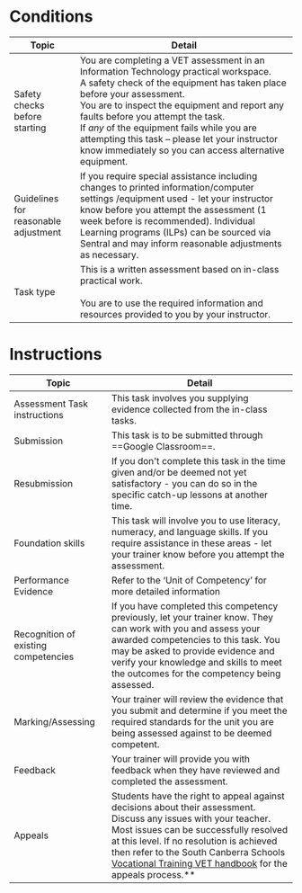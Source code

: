 
# Conditions

| Topic                                | Detail                                                                                                                                                                                                                                                                                                                                                                                                                |
| ------------------------------------ | --------------------------------------------------------------------------------------------------------------------------------------------------------------------------------------------------------------------------------------------------------------------------------------------------------------------------------------------------------------------------------------------------------------------- |
| Safety checks before starting        | You are completing a VET assessment in an Information Technology practical workspace.<br>A safety check of the equipment has taken place before your assessment. <br>You are to inspect the equipment and report any faults before you attempt the task.<br>If *any* of the equipment fails while you are attempting this task – please let your instructor know immediately so you can access alternative equipment. |
| Guidelines for reasonable adjustment | If you require special assistance including changes to printed information/computer settings /equipment used - let your instructor know before you attempt the assessment (1 week before is recommended). Individual Learning programs (ILPs) can be sourced via Sentral and may inform reasonable adjustments as necessary.                                                                                          |
| Task type                            | This is a written assessment based on in-class practical work.<br><br>You are to use the required information and resources provided to you by your instructor.                                                                                                                                                                                                                                                       |

# Instructions

| Topic                                | Detail                                                                                                                                                                                                                                                                                                                                                                                                          |
| ------------------------------------ | --------------------------------------------------------------------------------------------------------------------------------------------------------------------------------------------------------------------------------------------------------------------------------------------------------------------------------------------------------------------------------------------------------------- |
| Assessment Task instructions         | This task involves you supplying evidence collected from the in-class tasks.                                                                                                                                                                                                                                                                                                                                    |
| Submission                           | This task is to be submitted through ==Google Classroom==.                                                                                                                                                                                                                                                                                                                                                      |
| Resubmission                         | If you don't complete this task in the time given and/or be deemed not yet satisfactory - you can do so in the specific catch-up lessons at another time.                                                                                                                                                                                                                                                       |
| Foundation skills                    | This task will involve you to use literacy, numeracy, and language skills. If you require assistance in these areas - let your trainer know before you attempt the assessment.                                                                                                                                                                                                                                  |
| Performance Evidence                 | Refer to the ‘Unit of Competency’ for more detailed information                                                                                                                                                                                                                                                                                                                                                 |
| Recognition of existing competencies | If you have completed this competency previously, let your trainer know. They can work with you and assess your awarded competencies to this task. You may be asked to provide evidence and verify your knowledge and skills to meet the outcomes for the competency being assessed.                                                                                                                            |
| Marking/Assessing                    | Your trainer will review the evidence that you submit and determine if you meet the required standards for the unit you are being assessed against to be deemed competent.                                                                                                                                                                                                                                      |
| Feedback                             | Your trainer will provide you with feedback when they have reviewed and completed the assessment.                                                                                                                                                                                                                                                                                                               |
| Appeals                              | Students have the right to appeal against decisions about their assessment. Discuss any issues with your teacher. Most issues can be successfully resolved at this level. If no resolution is achieved then refer to the South Canberra Schools [Vocational Training VET handbook](https://docs.google.com/document/d/1Y7Q4Tp6QEz93RfloNvqUfxUeLq9u_BIav68UQuc_yzQ/edit?usp=sharing) for the appeals process.** |





















  

